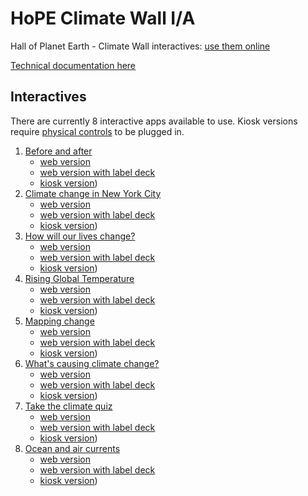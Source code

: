 # HoPE Climate Wall I/A

Hall of Planet Earth - Climate Wall interactives: [use them online](https://amnh-digital.github.io/hope-climate-ia/virtual/)

[Technical documentation here](docs/README.md)

## Interactives

There are currently 8 interactive apps available to use. Kiosk versions require [physical controls](docs/controls.md) to be plugged in.

1. [Before and after](consequences-change/)
   - [web version](https://amnh-digital.github.io/hope-climate-ia/consequences-change/)
   - [web version with label deck](https://amnh-digital.github.io/hope-climate-ia/virtual/ia.html?p=consequences-change)
   - [kiosk version](https://amnh-digital.github.io/hope-climate-ia/consequences-change/physical.html))
2. [Climate change in New York City](consequences-mitigation/)
   - [web version](https://amnh-digital.github.io/hope-climate-ia/consequences-mitigation/)
   - [web version with label deck](https://amnh-digital.github.io/hope-climate-ia/virtual/ia.html?p=consequences-mitigation)
   - [kiosk version](https://amnh-digital.github.io/hope-climate-ia/consequences-mitigation/physical.html))
3. [How will our lives change?](consequences-mitigation/)
   - [web version](https://amnh-digital.github.io/hope-climate-ia/consequences-mitigation/)
   - [web version with label deck](https://amnh-digital.github.io/hope-climate-ia/virtual/ia.html?p=consequences-mitigation)
   - [kiosk version](https://amnh-digital.github.io/hope-climate-ia/consequences-mitigation/physical.html))
4. [Rising Global Temperature](temperature-timescales/)
   - [web version](https://amnh-digital.github.io/hope-climate-ia/temperature-timescales/)
   - [web version with label deck](https://amnh-digital.github.io/hope-climate-ia/virtual/ia.html?p=temperature-timescales)
   - [kiosk version](https://amnh-digital.github.io/hope-climate-ia/temperature-timescales/physical.html))
5. [Mapping change](temperature-regions/)
   - [web version](https://amnh-digital.github.io/hope-climate-ia/temperature-regions/)
   - [web version with label deck](https://amnh-digital.github.io/hope-climate-ia/virtual/ia.html?p=temperature-regions)
   - [kiosk version](https://amnh-digital.github.io/hope-climate-ia/temperature-regions/physical.html))
6. [What's causing climate change?](temperature-forcings/)
   - [web version](https://amnh-digital.github.io/hope-climate-ia/temperature-forcings/)
   - [web version with label deck](https://amnh-digital.github.io/hope-climate-ia/virtual/ia.html?p=temperature-forcings)
   - [kiosk version](https://amnh-digital.github.io/hope-climate-ia/temperature-forcings/physical.html))
7. [Take the climate quiz](system-quiz/)
   - [web version](https://amnh-digital.github.io/hope-climate-ia/system-quiz/)
   - [web version with label deck](https://amnh-digital.github.io/hope-climate-ia/virtual/ia.html?p=system-quiz)
   - [kiosk version](https://amnh-digital.github.io/hope-climate-ia/system-quiz/physical.html))
8. [Ocean and air currents](system-ocean-atmosphere/)
   - [web version](https://amnh-digital.github.io/hope-climate-ia/system-ocean-atmosphere/)
   - [web version with label deck](https://amnh-digital.github.io/hope-climate-ia/virtual/ia.html?p=system-ocean-atmosphere)
   - [kiosk version](https://amnh-digital.github.io/hope-climate-ia/system-ocean-atmosphere/physical.html))
